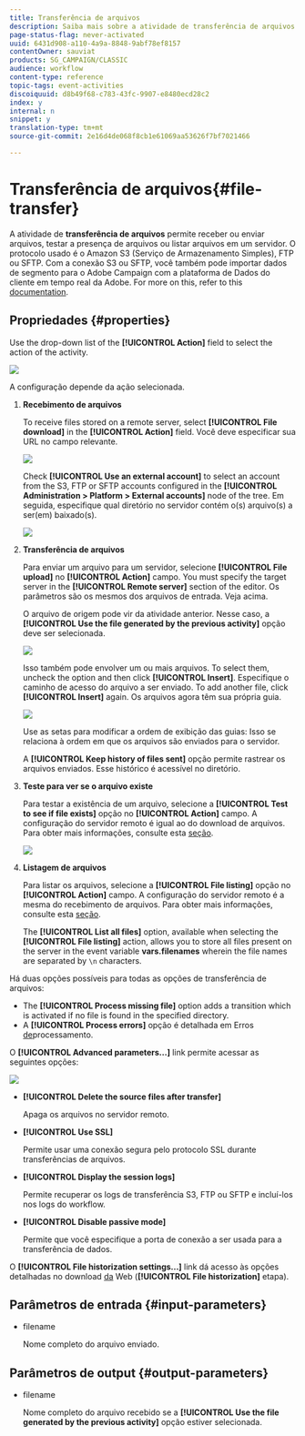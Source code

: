 ```yaml
---
title: Transferência de arquivos
description: Saiba mais sobre a atividade de transferência de arquivos.
page-status-flag: never-activated
uuid: 6431d908-a110-4a9a-8848-9abf78ef8157
contentOwner: sauviat
products: SG_CAMPAIGN/CLASSIC
audience: workflow
content-type: reference
topic-tags: event-activities
discoiquuid: d8b49f68-c783-43fc-9907-e8480ecd28c2
index: y
internal: n
snippet: y
translation-type: tm+mt
source-git-commit: 2e16d4de068f8cb1e61069aa53626f7bf7021466

---
```



# Transferência de arquivos{#file-transfer}

A atividade de **transferência de arquivos** permite receber ou enviar arquivos, testar a presença de arquivos ou listar arquivos em um servidor. O protocolo usado é o Amazon S3 (Serviço de Armazenamento Simples), FTP ou SFTP.
Com a conexão S3 ou SFTP, você também pode importar dados de segmento para o Adobe Campaign com a plataforma de Dados do cliente em tempo real da Adobe. For more on this, refer to this [documentation](https://docs.adobe.com/content/help/en/experience-platform/rtcdp/destinations/destinations-cat/adobe-destinations/adobe-campaign-destination.html).

## Propriedades {#properties}

Use the drop-down list of the **[!UICONTROL Action]** field to select the action of the activity.

![](assets/file_transfert_action.png)

A configuração depende da ação selecionada.

1. **Recebimento de arquivos**

   To receive files stored on a remote server, select **[!UICONTROL File download]** in the **[!UICONTROL Action]** field. Você deve especificar sua URL no campo relevante.

   ![](assets/file_transfert_edit.png)

   Check **[!UICONTROL Use an external account]** to select an account from the S3, FTP or SFTP accounts configured in the **[!UICONTROL Administration > Platform > External accounts]** node of the tree. Em seguida, especifique qual diretório no servidor contém o(s) arquivo(s) a ser(em) baixado(s).

   ![](assets/file_transfert_edit_external.png)

1. **Transferência de arquivos**

   Para enviar um arquivo para um servidor, selecione **[!UICONTROL File upload]** no **[!UICONTROL Action]** campo. You must specify the target server in the **[!UICONTROL Remote server]** section of the editor. Os parâmetros são os mesmos dos arquivos de entrada. Veja acima.

   O arquivo de origem pode vir da atividade anterior. Nesse caso, a **[!UICONTROL Use the file generated by the previous activity]** opção deve ser selecionada.

   ![](assets/file_transfert_edit_send.png)

   Isso também pode envolver um ou mais arquivos. To select them, uncheck the option and then click **[!UICONTROL Insert]**. Especifique o caminho de acesso do arquivo a ser enviado. To add another file, click **[!UICONTROL Insert]** again. Os arquivos agora têm sua própria guia.

   ![](assets/file_transfert_source.png)

   Use as setas para modificar a ordem de exibição das guias: Isso se relaciona à ordem em que os arquivos são enviados para o servidor.

   A **[!UICONTROL Keep history of files sent]** opção permite rastrear os arquivos enviados. Esse histórico é acessível no diretório.

1. **Teste para ver se o arquivo existe**

   Para testar a existência de um arquivo, selecione a **[!UICONTROL Test to see if file exists]** opção no **[!UICONTROL Action]** campo. A configuração do servidor remoto é igual ao do download de arquivos. Para obter mais informações, consulte esta [seção](#properties).

   ![](assets/file_transfert_edit_test.png)

1. **Listagem de arquivos**

   Para listar os arquivos, selecione a **[!UICONTROL File listing]** opção no **[!UICONTROL Action]** campo. A configuração do servidor remoto é a mesma do recebimento de arquivos. Para obter mais informações, consulte esta [seção](#properties).

   The **[!UICONTROL List all files]** option, available when selecting the **[!UICONTROL File listing]** action, allows you to store all files present on the server in the event variable **vars.filenames** wherein the file names are separated by `\n` characters.

Há duas opções possíveis para todas as opções de transferência de arquivos:

* The **[!UICONTROL Process missing file]** option adds a transition which is activated if no file is found in the specified directory.
* A **[!UICONTROL Process errors]** opção é detalhada em Erros [de](../../workflow/using/monitoring-workflow-execution.md#processing-errors)processamento.

O **[!UICONTROL Advanced parameters...]** link permite acessar as seguintes opções:

![](assets/file_transfert_advanced.png)

* **[!UICONTROL Delete the source files after transfer]**

   Apaga os arquivos no servidor remoto.

* **[!UICONTROL Use SSL]**

   Permite usar uma conexão segura pelo protocolo SSL durante transferências de arquivos.

* **[!UICONTROL Display the session logs]**

   Permite recuperar os logs de transferência S3, FTP ou SFTP e incluí-los nos logs do workflow.

* **[!UICONTROL Disable passive mode]**

   Permite que você especifique a porta de conexão a ser usada para a transferência de dados.

O **[!UICONTROL File historization settings...]** link dá acesso às opções detalhadas no download [da](../../workflow/using/web-download.md) Web (**[!UICONTROL File historization]** etapa).

## Parâmetros de entrada {#input-parameters}

* filename

   Nome completo do arquivo enviado.

## Parâmetros de output {#output-parameters}

* filename

   Nome completo do arquivo recebido se a **[!UICONTROL Use the file generated by the previous activity]** opção estiver selecionada.

